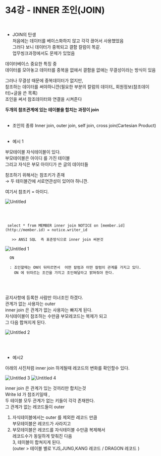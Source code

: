


# 34강 - INNER 조인(JOIN)
<br>

- JOIN의 탄생  
처음에는 데이터를 베이스화하지 않고 각각 끊어서 사용했었음  
그러다 보니 데이터가 중복되고 결함 칼럼이 똑같.   
업무씽크과정에서도 문제가 있었음  

데이터베이스 중요한 특징 중  
데이터를 모아놓고 데이터를 중복을 없애서 결함을 없애는 무결성이라는 방식이 있음

그러나 무결성 때문에 중복데이터가 없지만,   
참조하는 데이터를 써야하니깐(필요한 부분의 칼럼의 데이터_ 회원정보(참조데이터)+글을 쓴 목록)  
조인을 써서 참조데이터와 연결을 시켜준다

**두개의 참조관계에 있는 테이블을 합치는 과정이 join**
<br><br>

- 조인의 종류
Inner join, outer join, self join, cross join(Cartesian Product)
<br><br>

- 예시 1

부모테이블 자식테이블이 있다.  
부모테이블은 아이디 를 가진 테이블  
그리고 자식은 부모 아이디가 쓴 글의 데이터들  

참조하기 위해서는 참조키가 존재  
→ 두 테이블간에 서로연관성이 있어야 하니깐.

여기서 참조키 = 아이디.  


![Untitled](https://user-images.githubusercontent.com/89206108/166091186-34d16ee2-6d23-4c21-b24c-56d7dcfa6102.png)

<br><br>

```
 select * from MEMBER inner join NOTICE on [member.id](http://member.id) = notice.writer_id
   
   >> ANSI SQL  즉 표준방식으로 inner join 써본것
```

![Untitled 1](https://user-images.githubusercontent.com/89206108/166091232-20085c9a-9272-4dae-99b3-790d206a2203.png)

```
  ON

  : 조인할때는 ON이 뒤따르면서  어떤 칼럼과 어떤 칼럼이 관계를 가지고 있다.  
    ON 에 뒤따르는 조건을 가지고 조인해달라고 밝혀줘야 한다.

```
<br><br>


공지사항에 등록한 사람만 이너조인 하겠다.  
관계가 없는 사용자는 outer  
inner join 은 관계가 없는 사용자는 빠지게 된다.  
자식테이블이 참조하는 수만큼 부모레코드는 복제가 되고   
그 다음 합쳐지게 된다.  




![Untitled 2](https://user-images.githubusercontent.com/89206108/166091239-f17eb6ec-8692-44f3-b9eb-6ac8e43f2331.png)


<br><br>


- 예시2  

아래의 사진처럼 inner join  하게될때 레코드의 변화를 확인할수 있다.


![Untitled 3](https://user-images.githubusercontent.com/89206108/166091258-70e56b20-654b-4553-9a1d-7c946505bfc6.png)
![Untitled 4](https://user-images.githubusercontent.com/89206108/166091260-6179df23-85a2-42ce-87cd-0062cdb7be0a.png)



inner join 은 관계가 있는 것끼리만 합치는것  
 Write Id 가 참조키일때 ,   
두 테이블 모두 관계가 없는 키들이 각각 존재한다.  
그 관계가 없는 레코드들이 outer  
   1. 자식테이블에서는 outer 를 제외한 레코드 만큼  
 부모테이블은 레코드가 사라지고  
   2. 부모테이블은 레코드를 자식테이블 수만큼 복제해서   
레코드수가 동일하게 맞춰진 다음  
   3, 테이블이 합쳐지게 된다.  
(outer > 테이블 별로  YJS,JUNG,KANG 레코드  / DRAGON 레코드 )  
<br><br>
